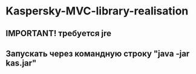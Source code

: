 # Kaspersky-MVC-library-realisation
## IMPORTANT! требуется jre
## Запускать через командную строку "java -jar kas.jar"
